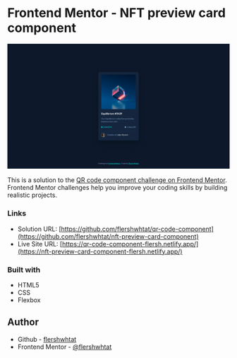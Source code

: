 # Frontend Mentor - NFT preview card component

![Design preview for the NFT preview card component coding challenge](./design/desktop-preview.png)

This is a solution to the [QR code component challenge on Frontend Mentor](https://www.frontendmentor.io/solutions/nft-preview-card-component-OcA43lllc9). Frontend Mentor challenges help you improve your coding skills by building realistic projects. 


### Links

- Solution URL: [https://github.com/flershwhtat/qr-code-component](https://github.com/flershwhtat/nft-preview-card-component)
- Live Site URL: [https://qr-code-component-flersh.netlify.app/](https://nft-preview-card-component-flersh.netlify.app/)


### Built with

- HTML5
- CSS
- Flexbox

## Author

- Github - [flershwhtat](https://github.com/flershwhtat)
- Frontend Mentor - [@flershwhtat](https://www.frontendmentor.io/profile/flershwhtat)